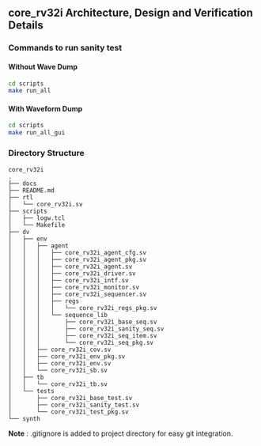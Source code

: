 ## core_rv32i Architecture, Design and Verification Details

### Commands to run sanity test
#### Without Wave Dump
```bash
cd scripts
make run_all
```
#### With Waveform Dump
```bash
cd scripts
make run_all_gui
```
### Directory Structure
```
core_rv32i
.
├── docs
├── README.md
├── rtl
│   └── core_rv32i.sv
├── scripts
│   ├── logw.tcl
│   └── Makefile
├── dv
│   ├── env
│   │   ├── agent
│   │   │   ├── core_rv32i_agent_cfg.sv
│   │   │   ├── core_rv32i_agent_pkg.sv
│   │   │   ├── core_rv32i_agent.sv
│   │   │   ├── core_rv32i_driver.sv
│   │   │   ├── core_rv32i_intf.sv
│   │   │   ├── core_rv32i_monitor.sv
│   │   │   ├── core_rv32i_sequencer.sv
│   │   │   ├── regs
│   │   │   │   └── core_rv32i_regs_pkg.sv
│   │   │   └── sequence_lib
│   │   │       ├── core_rv32i_base_seq.sv
│   │   │       ├── core_rv32i_sanity_seq.sv
│   │   │       ├── core_rv32i_seq_item.sv
│   │   │       └── core_rv32i_seq_pkg.sv
│   │   ├── core_rv32i_cov.sv
│   │   ├── core_rv32i_env_pkg.sv
│   │   ├── core_rv32i_env.sv
│   │   └── core_rv32i_sb.sv
│   ├── tb
│   │   └── core_rv32i_tb.sv
│   └── tests
│       ├── core_rv32i_base_test.sv
│       ├── core_rv32i_sanity_test.sv
│       └── core_rv32i_test_pkg.sv
└── synth
```
**Note** : .gitignore is added to project directory for easy git integration.
